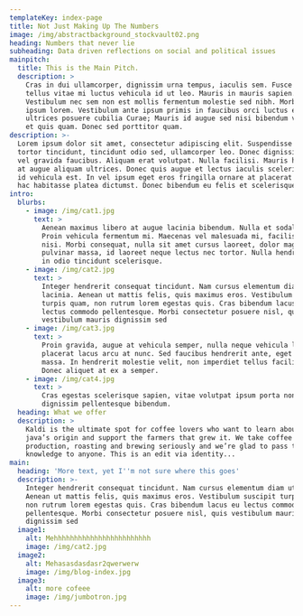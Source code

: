 ```yaml
---
templateKey: index-page
title: Not Just Making Up The Numbers
image: /img/abstractbackground_stockvault02.png
heading: Numbers that never lie
subheading: Data driven reflections on social and political issues
mainpitch:
  title: This is the Main Pitch.
  description: >
    Cras in dui ullamcorper, dignissim urna tempus, iaculis sem. Fusce dignissim
    tellus vitae mi luctus vehicula id ut leo. Mauris in mauris sapien.
    Vestibulum nec sem non est mollis fermentum molestie sed nibh. Morbi in
    ipsum lorem. Vestibulum ante ipsum primis in faucibus orci luctus et
    ultrices posuere cubilia Curae; Mauris id augue sed nisi bibendum vehicula
    et quis quam. Donec sed porttitor quam.
description: >-
  Lorem ipsum dolor sit amet, consectetur adipiscing elit. Suspendisse pharetra
  tortor tincidunt, tincidunt odio sed, ullamcorper leo. Donec dignissim sapien
  vel gravida faucibus. Aliquam erat volutpat. Nulla facilisi. Mauris hendrerit
  at augue aliquam ultrices. Donec quis augue et lectus iaculis scelerisque. Nam
  id vehicula est. In vel ipsum eget eros fringilla ornare at placerat est. In
  hac habitasse platea dictumst. Donec bibendum eu felis et scelerisque.
intro:
  blurbs:
    - image: /img/cat1.jpg
      text: >
        Aenean maximus libero at augue lacinia bibendum. Nulla et sodales risus.
        Proin vehicula fermentum mi. Maecenas vel malesuada mi, facilisis dictum
        nisi. Morbi consequat, nulla sit amet cursus laoreet, dolor magna
        pulvinar massa, id laoreet neque lectus nec tortor. Nulla hendrerit nisi
        in odio tincidunt scelerisque.
    - image: /img/cat2.jpg
      text: >
        Integer hendrerit consequat tincidunt. Nam cursus elementum diam ut
        lacinia. Aenean ut mattis felis, quis maximus eros. Vestibulum suscipit
        turpis quam, non rutrum lorem egestas quis. Cras bibendum lacus eu
        lectus commodo pellentesque. Morbi consectetur posuere nisl, quis
        vestibulum mauris dignissim sed
    - image: /img/cat3.jpg
      text: >
        Proin gravida, augue at vehicula semper, nulla neque vehicula lectus, ut
        placerat lacus arcu at nunc. Sed faucibus hendrerit ante, eget gravida
        massa. In hendrerit molestie velit, non imperdiet tellus facilisis at.
        Donec aliquet at ex a semper.
    - image: /img/cat4.jpg
      text: >
        Cras egestas scelerisque sapien, vitae volutpat ipsum porta non. In
        dignissim pellentesque bibendum.
  heading: What we offer
  description: >
    Kaldi is the ultimate spot for coffee lovers who want to learn about their
    java’s origin and support the farmers that grew it. We take coffee
    production, roasting and brewing seriously and we’re glad to pass that
    knowledge to anyone. This is an edit via identity...
main:
  heading: 'More text, yet I''m not sure where this goes'
  description: >-
    Integer hendrerit consequat tincidunt. Nam cursus elementum diam ut lacinia.
    Aenean ut mattis felis, quis maximus eros. Vestibulum suscipit turpis quam,
    non rutrum lorem egestas quis. Cras bibendum lacus eu lectus commodo
    pellentesque. Morbi consectetur posuere nisl, quis vestibulum mauris
    dignissim sed
  image1:
    alt: Mehhhhhhhhhhhhhhhhhhhhhhhh
    image: /img/cat2.jpg
  image2:
    alt: Mehasasdasdasr2qwerwerw
    image: /img/blog-index.jpg
  image3:
    alt: more cofeee
    image: /img/jumbotron.jpg
---
```


